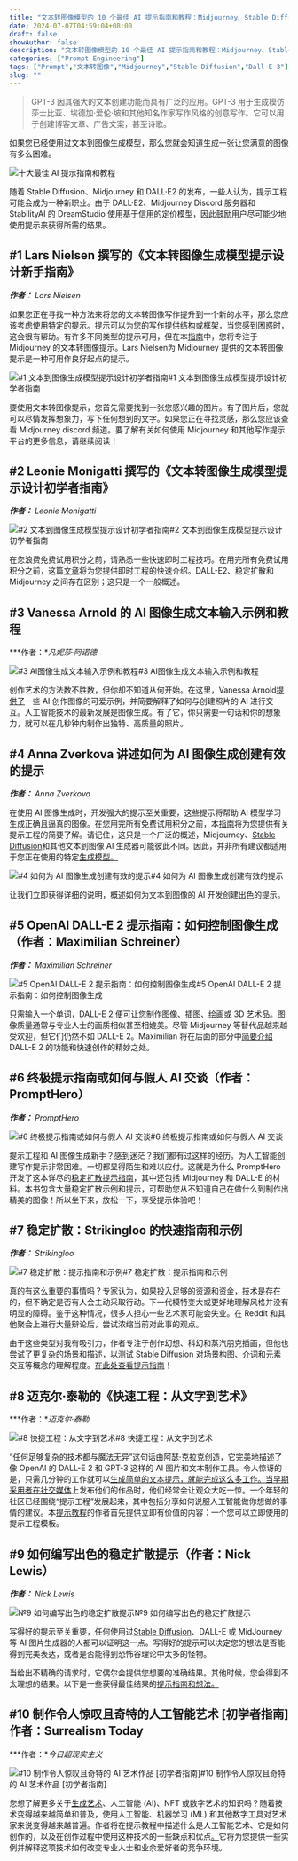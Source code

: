 ```yaml
---
title: "文本转图像模型的 10 个最佳 AI 提示指南和教程：Midjourney、Stable Diffusion、Dall-E 3"
date: 2024-07-07T04:59:04+08:00
draft: false
showAuthor: false
description: "文本转图像模型的 10 个最佳 AI 提示指南和教程：Midjourney、Stable Diffusion、Dall-E 3"
categories: ["Prompt Engineering"]
tags: ["Prompt","文本转图像","Midjourney","Stable Diffusion","Dall-E 3"]
slug: ""
---
```


>GPT-3 因其强大的文本创建功能而具有广泛的应用。GPT-3 用于生成模仿莎士比亚、埃德加·爱伦·坡和其他知名作家写作风格的创意写作。它可以用于创建博客文章、广告文案，甚至诗歌。

如果您已经使用过文本到图像生成模型，那么您就会知道生成一张让您满意的图像有多么困难。

![十大最佳 AI 提示指南和教程](https://mpost.io/wp-content/uploads/image-139-205-edited.jpg)

随着 Stable Diffusion、Midjourney 和 DALL·E2 的发布，一些人认为，提示工程可能会成为一种新职业。由于 DALL·E2、Midjourney Discord 服务器和 StabilityAI 的 DreamStudio 使用基于信用的定价模型，因此鼓励用户尽可能少地使用提示来获得所需的结果。

## #1 Lars Nielsen 撰写的《文本转图像生成模型提示设计新手指南》

***作者：** Lars Nielsen*

如果您正在寻找一种方法来将您的文本转图像写作提升到一个新的水平，那么您应该考虑使用特定的提示。提示可以为您的写作提供结构或框架，当您感到困惑时，这会很有帮助。有许多不同类型的提示可用，但在本[指南](https://medium.com/mlearning-ai/an-advanced-guide-to-writing-prompts-for-midjourney-text-to-image-aa12a1e33b6)中，您将专注于 Midjourney 的文本转图像提示。Lars Nielsen为 Midjourney 提供的文本转图像提示是一种可用作良好起点的提示。

![#1 文本到图像生成模型提示设计初学者指南](https://mpost.io/wp-content/uploads/image-69-105-1024x683.jpg)#1 文本到图像生成模型提示设计初学者指南

要使用文本转图像提示，您首先需要找到一张您感兴趣的图片。有了图片后，您就可以尽情发挥想象力，写下任何想到的文字。如果您正在寻找灵感，那么您应该查看 Midjourney discord 频道。要了解有关如何使用 Midjourney 和其他写作提示平台的更多信息，请继续阅读！

## #2 Leonie Monigatti 撰写的《文本转图像生成模型提示设计初学者指南》

***作者：** Leonie Monigatti*

![#2 文本到图像生成模型提示设计初学者指南](https://mpost.io/wp-content/uploads/image-69-106-1024x683.jpg)#2 文本到图像生成模型提示设计初学者指南

在您浪费免费试用积分之前，请熟悉一些快速即时工程技巧。在用完所有免费试用积分之前，这篇[文章](https://towardsdatascience.com/a-beginners-guide-to-prompt-design-for-text-to-image-generative-models-8242e1361580)将为您提供即时工程的快速介绍。DALL-E2、稳定扩散和 Midjourney 之间存在区别；这只是一个一般概述。

## #3 Vanessa Arnold 的 AI 图像生成文本输入示例和教程

***作者：**凡妮莎·阿诺德*

![#3 AI图像生成文本输入示例和教程](https://mpost.io/wp-content/uploads/image-69-107-edited.jpg)#3 AI图像生成文本输入示例和教程

创作艺术的方法数不胜数，但你却不知道从何开始。在这里，Vanessa Arnold[提供了](https://neuroflash.com/blog/ai-image-generation-prompt-examples/)一些 AI 创作图像的可爱示例，并简要解释了如何与创建照片的 AI 进行交互。人工智能技术的最新发展是图像生成。有了它，你只需要一句话和你的想象力，就可以在几秒钟内制作出独特、高质量的照片。



## #4 Anna Zverkova 讲述如何为 AI 图像生成创建有效的提示

***作者：** Anna Zverkova*

在使用 AI 图像生成时，开发强大的提示至关重要，这些提示将帮助 AI 模型学习生成正确且逼真的图像。在您用完所有免费试用积分之前，本[指南](https://re-thought.com/how-to-create-effective-prompts-for-ai-image-generation/)将为您提供有关提示工程的简要了解。请记住，这只是一个广泛的概述，Midjourney、[Stable Diffusion](https://mpost.io/best-resources-for-beginners-to-learn-about-stable-diffusion-models-in-ai/)和其他文本到图像 AI 生成器可能彼此不同。因此，并非所有建议都适用于您正在使用的特定[生成模型。](https://mpost.io/100-ai-generative-models-database-of-types-sectors-api-more/)

![#4 如何为 AI 图像生成创建有效的提示](https://mpost.io/wp-content/uploads/image-69-108.jpg)#4 如何为 AI 图像生成创建有效的提示

让我们立即获得详细的说明，概述如何为文本到图像的 AI 开发创建出色的提示。

## #5 OpenAI DALL-E 2 提示指南：如何控制图像生成（作者：Maximilian Schreiner）

***作者：** Maximilian Schreiner*

![#5 OpenAI DALL-E 2 提示指南：如何控制图像生成](https://mpost.io/wp-content/uploads/image-69-109.jpg)#5 OpenAI DALL-E 2 提示指南：如何控制图像生成

只需输入一个单词，DALL-E 2 便可让您制作图像、插图、绘画或 3D 艺术品。图像质量通常与专业人士的画质相似甚至相媲美。尽管 Midjourney 等替代品越来越受欢迎，但它们仍然不如 DALL-E 2。Maximilian 将在后面的部分中[简要介绍](https://the-decoder.com/openai-dall-e-2-prompt-guide-how-to-control-image-generation/)DALL-E 2 的功能和快速创作的精妙之处。



## #6 终极提示指南或如何与假人 AI 交谈（作者：PromptHero）

***作者：** PromptHero*

![#6 终极提示指南或如何与假人 AI 交谈](https://mpost.io/wp-content/uploads/image-69-110-edited.jpg)#6 终极提示指南或如何与假人 AI 交谈

提示工程和 AI 图像生成新手？感到迷茫？我们都有过这样的经历。为人工智能创建写作提示非常困难。一切都显得陌生和难以应付。这就是为什么 PromptHero 开发了这本详尽的[稳定扩散提示指南](https://prompthero.com/stable-diffusion-prompt-guide)，其中还包括 Midjourney 和 DALL-E 的材料。本书包含大量稳定扩散示例和提示，可帮助您从不知道自己在做什么到制作出精美的图像！所以坐下来，放松一下，享受提示体验吧！



## #7 稳定扩散：Strikingloo 的快速指南和示例

***作者：** Strikingloo*

![#7 稳定扩散：提示指南和示例](https://mpost.io/wp-content/uploads/image-69-111-edited.jpg)#7 稳定扩散：提示指南和示例

真的有这么重要的事情吗？专家认为，如果投入足够的资源和资金，技术是存在的，但不确定是否有人会主动采取行动。下一代模特变大或更好地理解风格并没有明显的障碍。鉴于这种情况，很多人担心一些艺术家可能会失业。在 Reddit 和其他聚会上进行大量辩论后，尝试浓缩当前对此事的观点。

由于这些类型对我有吸引力，作者专注于创作幻想、科幻和蒸汽朋克插画，但他也尝试了更复杂的场景和描述，以测试 Stable Diffusion 对场景构图、介词和元素交互等概念的理解程度。[在此处查看提示指南](https://strikingloo.github.io/stable-diffusion-vs-dalle-2)！

## #8 迈克尔·泰勒的《快速工程：从文字到艺术》

***作者：**迈克尔·泰勒*

![#8 快捷工程：从文字到艺术](https://mpost.io/wp-content/uploads/image-69-112-edited.jpg)#8 快捷工程：从文字到艺术

“任何足够复杂的技术都与魔法无异”这句话由阿瑟·克拉克创造，它完美地描述了像 OpenAI 的 DALL-E 2 和 GPT-3 这样的 AI 图片和文本制作工具。令人惊讶的是，只需几分钟的工作就可以[生成简单的文本提示，就能完成这么多工作。当早期采用者在](https://mpost.io/top-ai-qr-code-generators/)[社交媒体](https://mpost.io/top-10-ai-tools-for-social-media-management-2023/)上发布他们的作品时，他们经常会让观众大吃一惊。一个年轻的社区已经围绕“提示工程”发展起来，其中包括分享如何说服人工智能做你想做的事情的建议。本[提示教程](https://www.saxifrage.xyz/post/prompt-engineering)的作者首先提供立即有价值的内容：一个您可以立即使用的提示工程模板。



## #9 如何编写出色的稳定扩散提示（作者：Nick Lewis）

***作者：** Nick Lewis*

![№9 如何编写出色的稳定扩散提示](https://mpost.io/wp-content/uploads/image-69-113-edited.jpg)№9 如何编写出色的稳定扩散提示

写得好的提示至关重要，任何使用过[Stable Diffusion](https://mpost.io/midjourney-5-2-and-stable-diffusion-sdxl-0-9-updates-for-creative-text-to-image-generation/)、DALL-E 或 MidJourney 等 AI 图片生成器的人都可以证明这一点。写得好的提示可以决定您的想法是否能得到完美表达，或者是否能得到恐怖谷理论中太多的怪物。

当给出不精确的请求时，它偶尔会提供您想要的准确结果。其他时候，您会得到不太理想的结果。以下是一些获得最佳结果的[提示指南和想法。](https://www.howtogeek.com/833169/how-to-write-an-awesome-stable-diffusion-prompt/)



## #10 制作令人惊叹且奇特的人工智能艺术 [初学者指南] 作者：Surrealism Today

***作者：**今日超现实主义*

![#10 制作令人惊叹且奇特的 AI 艺术作品 [初学者指南]](https://mpost.io/wp-content/uploads/image-69-114-1024x683.jpg)#10 制作令人惊叹且奇特的 AI 艺术作品 [初学者指南]

您想了解更多关于[生成艺术](https://mpost.io/7-best-ai-art-generators-of-2022-midjourney-dall-e-nightcafe-artbreeder/)、人工智能 (AI)、NFT 或数字艺术的知识吗？随着技术变得越来越简单和普及，使用人工智能、机器学习 (ML) 和其他数字工具对艺术家来说变得越来越普遍。作者将在提示教程中描述什么是人工智能艺术、它是如何创作的，以及在创作过程中使用这种技术的一些缺点和优点[。](https://surrealismtoday.com/beginners-guide-artificial-intelligence-art/)它将为您提供一些实例并解释这项技术如何改变专业人士和业余爱好者的竞争环境。